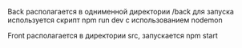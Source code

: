 Back располагается в однименной директории /back для запуска используется скрипт npm run dev с использованием nodemon

Front располагается в директории src, запускается npm start


